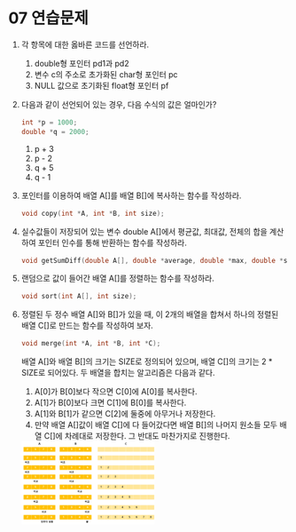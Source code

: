 07 연습문제
===

1. 각 항목에 대한 옳바른 코드를 선언하라.

    1. double형 포인터 pd1과 pd2
    2. 변수 c의 주소로 초가화된 char형 포인터 pc
    3. NULL 값으로 초기화된 float형 포인터 pf

2. 다음과 같이 선언되어 있는 경우, 다음 수식의 값은 얼마인가?

    ```c++
    int *p = 1000;
    double *q = 2000;
    ```

    1. p + 3
    2. p - 2
    3. q + 5
    4. q - 1

3. 포인터를 이용하여 배열 A[]를 배열 B[]에 복사하는 함수를 작성하라.
   
    ```c++
    void copy(int *A, int *B, int size);
    ```

4. 실수값들이 저장되어 있는 변수 double A[]에서 평균값, 최대값, 전체의 합을 계산하여 포인터 인수를 통해 반환하는 함수를 작성하라.

    ```c++
    void getSumDiff(double A[], double *average, double *max, double *sum);
    ```

5. 랜덤으로 값이 들어간 배열 A[]를 정렬하는 함수를 작성하라.

    ```c++
    void sort(int A[], int size);
    ```

6. 정렬된 두 정수 배열 A[]와 B[]가 있을 때, 이 2개의 배열을 합쳐서 하나의 정렬된 배열 C[]로 만드는 함수를 작성하여 보자.

    ```c++
    void merge(int *A, int *B, int *C);
    ```

    배열 A[]와 배열 B[]의 크기는 SIZE로 정의되어 있으며, 배열 C[]의 크기는 2 * SIZE로 되어있다. 두 배열을 합치는 알고리즘은 다음과 같다.

    1. A[0]가 B[0]보다 작으면 C[0]에 A[0]를 복사한다.
    2. A[1]가 B[0]보다 크면 C[1]에 B[0]를 복사한다.
    3. A[1]와 B[1]가 같으면 C[2]에 둘중에 아무거나 저장한다.
    4. 만약 배열 A[]값이 배열 C[]에 다 들어갔다면 배열 B[]의 나머지 원소들 모두 배열 C[]에 차례대로 저장한다. 그 반대도 마찬가지로 진행한다.

    <img src="연습문제%20img/07%206.png" width="50%">